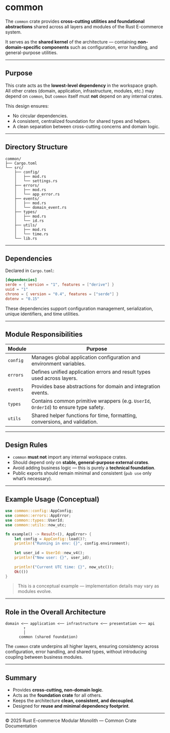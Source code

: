 # common

The `common` crate provides **cross-cutting utilities and foundational abstractions** shared across all layers and modules of the Rust E-commerce system.

It serves as the **shared kernel** of the architecture — containing **non-domain-specific components** such as configuration, error handling, and general-purpose utilities.

---

## Purpose

This crate acts as the **lowest-level dependency** in the workspace graph.  
All other crates (domain, application, infrastructure, modules, etc.) may depend on `common`, but `common` itself must **not** depend on any internal crates.

This design ensures:
- No circular dependencies.
- A consistent, centralized foundation for shared types and helpers.
- A clean separation between cross-cutting concerns and domain logic.

---

## Directory Structure

```
common/
├── Cargo.toml
└── src/
    ├── config/
    │   ├── mod.rs
    │   └── settings.rs
    ├── errors/
    │   ├── mod.rs
    │   └── app_error.rs
    ├── events/
    │   ├── mod.rs
    │   └── domain_event.rs
    ├── types/
    │   ├── mod.rs
    │   └── id.rs
    ├── utils/
    │   ├── mod.rs
    │   └── time.rs
    └── lib.rs
```

---

## Dependencies

Declared in `Cargo.toml`:

```toml
[dependencies]
serde = { version = "1", features = ["derive"] }
uuid = "1"
chrono = { version = "0.4", features = ["serde"] }
dotenv = "0.15"
```

These dependencies support configuration management, serialization, unique identifiers, and time utilities.

---

## Module Responsibilities

| Module | Purpose |
|---------|----------|
| `config` | Manages global application configuration and environment variables. |
| `errors` | Defines unified application errors and result types used across layers. |
| `events` | Provides base abstractions for domain and integration events. |
| `types` | Contains common primitive wrappers (e.g. `UserId`, `OrderId`) to ensure type safety. |
| `utils` | Shared helper functions for time, formatting, conversions, and validation. |

---

## Design Rules

- `common` **must not** import any internal workspace crates.  
- Should depend only on **stable, general-purpose external crates**.  
- Avoid adding business logic — this is purely a **technical foundation**.  
- Public exports should remain minimal and consistent (`pub use` only what’s necessary).

---

## Example Usage (Conceptual)

```rust
use common::config::AppConfig;
use common::errors::AppError;
use common::types::UserId;
use common::utils::now_utc;

fn example() -> Result<(), AppError> {
    let config = AppConfig::load()?;
    println!("Running in env: {}", config.environment);
    
    let user_id = UserId::new_v4();
    println!("New user: {}", user_id);
    
    println!("Current UTC time: {}", now_utc());
    Ok(())
}
```

> This is a conceptual example — implementation details may vary as modules evolve.

---

## Role in the Overall Architecture

```
domain <── application <── infrastructure <── presentation <── api
        ↑
        │
      common (shared foundation)
```

The `common` crate underpins all higher layers, ensuring consistency across configuration, error handling, and shared types, without introducing coupling between business modules.

---

## Summary

- Provides **cross-cutting, non-domain logic**.  
- Acts as the **foundation crate** for all others.  
- Keeps the architecture **clean, consistent, and decoupled**.  
- Designed for **reuse and minimal dependency footprint**.  

---

© 2025 Rust E-commerce Modular Monolith — Common Crate Documentation